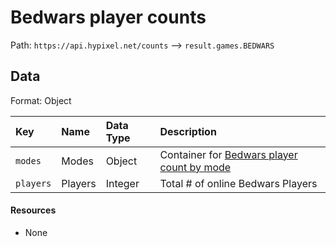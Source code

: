 # Bedwars player counts
Path: `https://api.hypixel.net/counts` --> `result.games.BEDWARS`

## Data
Format: Object

|Key|Name|Data Type|Description|
|:-|:-|:-|:-|
|`modes`|Modes|Object|Container for [Bedwars player count by mode](https://github.com/Mysterium422/Hypixel-Api-Docs/tree/main/Counts/games/BEDWARS/modes)|
|`players`|Players|Integer|Total # of online Bedwars Players|

#### Resources
- None